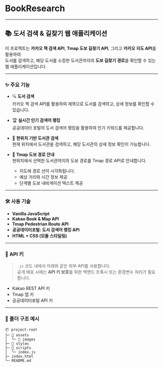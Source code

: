 # BookResearch

---

## 📚 도서 검색 & 길찾기 웹 애플리케이션

이 프로젝트는 **카카오 책 검색 API**, **Tmap 도보 길찾기 API**, 그리고 **카카오 지도 API**를 활용하여  
도서를 검색하고, 해당 도서를 소장한 도서관까지의 **도보 길찾기 경로**를 확인할 수 있는 웹 애플리케이션입니다.

---

### ✨ 주요 기능

- 🔍 **도서 검색**  
  카카오 책 검색 API를 활용하여 제목으로 도서를 검색하고, 상세 정보를 확인할 수 있습니다.

- 🏆 **실시간 인기 검색어 랭킹**  
  공공데이터 포털의 도서 검색어 랭킹을 활용하여 인기 키워드를 제공합니다.

- 📍 **현위치 기반 도서관 검색**  
  현재 위치에서 도서관을 검색하고, 해당 도서관의 상세 정보 확인이 가능합니다.

- 🚶 **Tmap 도보 경로 안내**  
  현위치에서 선택한 도서관까지의 도보 경로를 Tmap 경로 API로 안내합니다.  
  - 지도에 경로 선이 시각화됩니다.  
  - 예상 거리와 시간 정보 제공  
  - 단계별 도보 내비게이션 텍스트 제공

---

### 🛠️ 사용 기술

- **Vanilla JavaScript**
- **Kakao Book & Map API**
- **Tmap Pedestrian Route API**
- **공공데이터포털: 도서 검색어 랭킹 API**
- **HTML + CSS (모듈 스타일링)**

---

### 🔑 API 키

> `.js` 코드 내에서 아래와 같은 외부 API를 사용합니다.  
> 공개 배포 시에는 **API 키 보호**를 위한 백엔드 프록시 또는 환경변수 처리가 필요합니다.

- Kakao REST API 키
- Tmap 앱 키
- 공공데이터포털 API 키

---

### 📁 폴더 구조 예시

```
📦 project-root
├─ 📁 assets
│  └─ 📁 images
├─ 📁 styles
├─ 📁 scripts
│  └─ index.js
├─ index.html
└─ README.md
```
